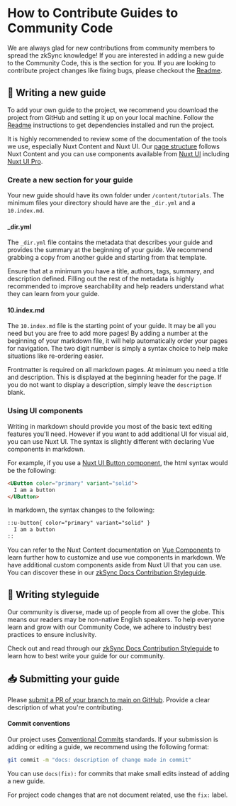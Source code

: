 # How to Contribute Guides to Community Code

We are always glad for new contributions from community members to spread the zkSync knowledge!
If you are interested in adding a new guide to the Community Code, this is the section for you.
If you are looking to contribute project changes like fixing bugs, please checkout the [Readme](README.md).

## 📜 Writing a new guide

To add your own guide to the project, we recommend you download the project from GitHub and setting it up on your local machine.
Follow the [Readme](README.md) instructions to get dependencies installed and run the project.

It is highly recommended to review some of the documentation of the tools we use, especially Nuxt Content and Nuxt UI.
Our [page structure](https://content.nuxt.com/usage/content-directory) follows Nuxt Content
and you can use components available from [Nuxt UI](https://ui.nuxt.com/components/accordion) including [Nuxt UI Pro](https://ui.nuxt.com/pro/components/aside).

### Create a new section for your guide

Your new guide should have its own folder under `/content/tutorials`. The minimum files your directory should have are
the `_dir.yml` and a `10.index.md`.

#### _dir.yml

The `_dir.yml` file contains the metadata that describes your guide and provides the summary at the beginning of your guide.
We recommend grabbing a copy from another guide and starting from that template.

Ensure that at a minimum you have a title, authors, tags, summary, and description defined.
Filling out the rest of the metadata is highly recommended to improve searchability and help readers understand what they can learn from your guide.

#### 10.index.md

The `10.index.md` file is the starting point of your guide.
It may be all you need but you are free to add more pages!
By adding a number at the beginning of your markdown file, it will help automatically order your pages for navigation.
The two digit number is simply a syntax choice to help make situations like re-ordering easier.

Frontmatter is required on all markdown pages. At minimum you need a title and description.
This is displayed at the beginning header for the page.
If you do not want to display a description, simply leave the `description` blank.

### Using UI components

Writing in markdown should provide you most of the basic text editing features you'll need.
However if you want to add additional UI for visual aid, you can use Nuxt UI.
The syntax is slightly different with declaring Vue components in markdown.

For example, if you use a [Nuxt UI Button component](https://ui.nuxt.com/components/button), the html syntax would be the following:

```html
<UButton color="primary" variant="solid">
  I am a button
</UButton>
```

In markdown, the syntax changes to the following:

```md
::u-button{ color="primary" variant="solid" }
  I am a button
::
```

You can refer to the Nuxt Content documentation on [Vue Components](https://content.nuxt.com/usage/markdown#vue-components)
to learn further how to customize and use vue components in markdown.
We have additional custom components aside from Nuxt UI that you can use.
You can discover these in our [zkSync Docs Contribution Styleguide](https://docs.zksync.io/build/contributing-to-documentation/documentation-styleguide#markdown-and-vue).

## 💈 Writing styleguide

Our community is diverse, made up of people from all over the globe.
This means our readers may be non-native English speakers.
To help everyone learn and grow with our Community Code,
we adhere to industry best practices to ensure inclusivity.

Check out and read through our [zkSync Docs Contribution Styleguide](https://docs.zksync.io/build/contributing-to-documentation/documentation-styleguide#writing-style)
to learn how to best write your guide for our community.

## 📥 Submitting your guide

Please [submit a PR of your branch to main on GitHub](https://github.com/zkSync-Community-Hub/community-code/compare).
Provide a clear description of what you're contributing.

#### Commit conventions

Our project uses [Conventional Commits](https://www.conventionalcommits.org/en/v1.0.0/) standards.
If your submission is adding or editing a guide, we recommend using the following format:

```sh
git commit -m "docs: description of change made in commit"
```

You can use `docs(fix):` for commits that make small edits instead of adding a new guide.

For project code changes that are not document related, use the `fix:` label.
